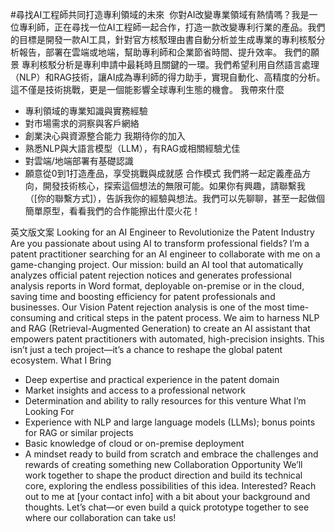 #尋找AI工程師共同打造專利領域的未來 
你對AI改變專業領域有熱情嗎？我是一位專利師，正在尋找一位AI工程師一起合作，打造一款改變專利行業的產品。我們的目標是開發一款AI工具，針對官方核駁理由書自動分析並生成專業的專利核駁分析報告，部署在雲端或地端，幫助專利師和企業節省時間、提升效率。
我們的願景 專利核駁分析是專利申請中最耗時且關鍵的一環。我們希望利用自然語言處理（NLP）和RAG技術，讓AI成為專利師的得力助手，實現自動化、高精度的分析。這不僅是技術挑戰，更是一個能影響全球專利生態的機會。
我帶來什麼
* 專利領域的專業知識與實務經驗
* 對市場需求的洞察與客戶網絡
* 創業決心與資源整合能力
我期待你的加入
* 熟悉NLP與大語言模型（LLM），有RAG或相關經驗尤佳
* 對雲端/地端部署有基礎認識
* 願意從0到1打造產品，享受挑戰與成就感
合作模式 我們將一起定義產品方向，開發技術核心，探索這個想法的無限可能。如果你有興趣，請聯繫我（[你的聯繫方式]），告訴我你的經驗與想法。我們可以先聊聊，甚至一起做個簡單原型，看看我們的合作能擦出什麼火花！

英文版文案
Looking for an AI Engineer to Revolutionize the Patent Industry Are you passionate about using AI to transform professional fields? I’m a patent practitioner searching for an AI engineer to collaborate with me on a game-changing project. Our mission: build an AI tool that automatically analyzes official patent rejection notices and generates professional analysis reports in Word format, deployable on-premise or in the cloud, saving time and boosting efficiency for patent professionals and businesses.
Our Vision Patent rejection analysis is one of the most time-consuming and critical steps in the patent process. We aim to harness NLP and RAG (Retrieval-Augmented Generation) to create an AI assistant that empowers patent practitioners with automated, high-precision insights. This isn’t just a tech project—it’s a chance to reshape the global patent ecosystem.
What I Bring
* Deep expertise and practical experience in the patent domain
* Market insights and access to a professional network
* Determination and ability to rally resources for this venture
What I’m Looking For
* Experience with NLP and large language models (LLMs); bonus points for RAG or similar projects
* Basic knowledge of cloud or on-premise deployment
* A mindset ready to build from scratch and embrace the challenges and rewards of creating something new
Collaboration Opportunity We’ll work together to shape the product direction and build its technical core, exploring the endless possibilities of this idea. Interested? Reach out to me at [your contact info] with a bit about your background and thoughts. Let’s chat—or even build a quick prototype together to see where our collaboration can take us!
